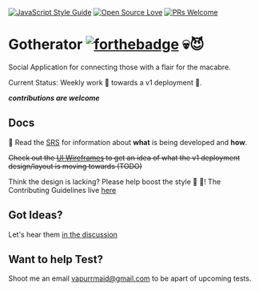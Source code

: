 [![JavaScript Style Guide](https://img.shields.io/badge/code_style-standard-brightgreen.svg)](https://standardjs.com)
[![Open Source Love](https://badges.frapsoft.com/os/v3/open-source.png?v=103)](https://github.com/ellerbrock/open-source-badges/)
[![PRs Welcome](https://img.shields.io/badge/PRs-welcome-brightgreen.svg?style=flat-square)](http://makeapullrequest.com)
# Gotherator [![forthebadge](http://forthebadge.com/images/badges/built-with-love.svg)](http://forthebadge.com) :skull::smiling_imp:

Social Application for connecting those with a flair for the macabre.

Current Status: Weekly work :hammer: towards a v1 deployment :purple_heart:.

***contributions are welcome***

## Docs
:purple_heart: Read the [SRS](/docs/SRS/SRS.pdf) for 
information about **what** is being developed and **how**. 

~~Check out the [UI Wireframes](/docs/SRS/SRS.pdf) to get an idea of what the v1 deployment design/layout is moving towards (TODO)~~

Think the design is lacking? Please help boost the style :art: :purple_heart:!
The Contributing Guidelines live [here](/docs/CONTRIBUTING.md)

## Got Ideas?
Let's hear them [in the discussion](https://github.com/vapurrmaid/Gotherator/issues/1)

## Want to help Test?
Shoot me an email <vapurrmaid@gmail.com> to be apart of upcoming tests. 
